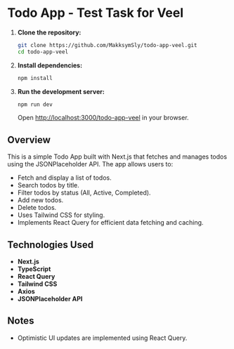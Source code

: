 # Todo App - Test Task for Veel



1. **Clone the repository:**
   ```sh
   git clone https://github.com/MakksymSly/todo-app-veel.git
   cd todo-app-veel
   ```

2. **Install dependencies:**
   ```sh
   npm install
   ```

3. **Run the development server:**
   ```sh
   npm run dev
   ```
   Open [http://localhost:3000/todo-app-veel](http://localhost:3000/todo-app-veel) in your browser.



## Overview
This is a simple Todo App built with Next.js that fetches and manages todos using the JSONPlaceholder API. The app allows users to:

- Fetch and display a list of todos.
- Search todos by title.
- Filter todos by status (All, Active, Completed).
- Add new todos.
- Delete todos.
- Uses Tailwind CSS for styling.
- Implements React Query for efficient data fetching and caching.
  
## Technologies Used
- **Next.js**
- **TypeScript**
- **React Query**
- **Tailwind CSS**
- **Axios**
- **JSONPlaceholder API**

## Notes
- Optimistic UI updates are implemented using React Query.


